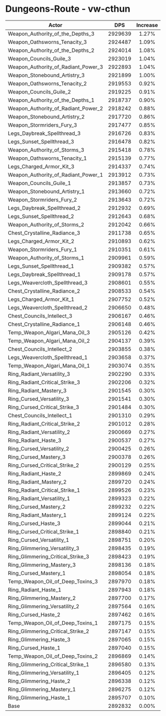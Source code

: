 # Dungeons-Route - vw-cthun
| Actor | DPS | Increase |
|---|:---:|:---:|
|Weapon_Authority_of_the_Depths_3|2929639|1.27%|
|Weapon_Oathsworns_Tenacity_3|2924487|1.09%|
|Weapon_Authority_of_the_Depths_2|2924014|1.08%|
|Weapon_Councils_Guile_3|2923019|1.04%|
|Weapon_Authority_of_Radiant_Power_3|2922893|1.04%|
|Weapon_Stonebound_Artistry_3|2921899|1.00%|
|Weapon_Oathsworns_Tenacity_2|2919553|0.92%|
|Weapon_Councils_Guile_2|2919225|0.91%|
|Weapon_Authority_of_the_Depths_1|2918737|0.90%|
|Weapon_Authority_of_Radiant_Power_2|2918242|0.88%|
|Weapon_Stonebound_Artistry_2|2917720|0.86%|
|Weapon_Stormriders_Fury_3|2917477|0.85%|
|Legs_Daybreak_Spellthread_3|2916726|0.83%|
|Legs_Sunset_Spellthread_3|2916478|0.82%|
|Weapon_Authority_of_Storms_3|2915418|0.78%|
|Weapon_Oathsworns_Tenacity_1|2915139|0.77%|
|Legs_Charged_Armor_Kit_3|2914337|0.74%|
|Weapon_Authority_of_Radiant_Power_1|2913912|0.73%|
|Weapon_Councils_Guile_1|2913857|0.73%|
|Weapon_Stonebound_Artistry_1|2913660|0.72%|
|Weapon_Stormriders_Fury_2|2913643|0.72%|
|Legs_Daybreak_Spellthread_2|2912932|0.69%|
|Legs_Sunset_Spellthread_2|2912643|0.68%|
|Weapon_Authority_of_Storms_2|2912042|0.66%|
|Chest_Crystalline_Radiance_3|2911738|0.65%|
|Legs_Charged_Armor_Kit_2|2910893|0.62%|
|Weapon_Stormriders_Fury_1|2910351|0.61%|
|Weapon_Authority_of_Storms_1|2909961|0.59%|
|Legs_Sunset_Spellthread_1|2909382|0.57%|
|Legs_Daybreak_Spellthread_1|2909178|0.57%|
|Legs_Weavercloth_Spellthread_3|2908601|0.55%|
|Chest_Crystalline_Radiance_2|2908533|0.54%|
|Legs_Charged_Armor_Kit_1|2907752|0.52%|
|Legs_Weavercloth_Spellthread_2|2906650|0.48%|
|Chest_Councils_Intellect_3|2906167|0.46%|
|Chest_Crystalline_Radiance_1|2906148|0.46%|
|Temp_Weapon_Algari_Mana_Oil_3|2905126|0.42%|
|Temp_Weapon_Algari_Mana_Oil_2|2904137|0.39%|
|Chest_Councils_Intellect_2|2903855|0.38%|
|Legs_Weavercloth_Spellthread_1|2903658|0.37%|
|Temp_Weapon_Algari_Mana_Oil_1|2903074|0.35%|
|Ring_Radiant_Versatility_3|2902290|0.33%|
|Ring_Radiant_Critical_Strike_3|2902206|0.32%|
|Ring_Radiant_Mastery_3|2901545|0.30%|
|Ring_Cursed_Versatility_3|2901541|0.30%|
|Ring_Cursed_Critical_Strike_3|2901484|0.30%|
|Chest_Councils_Intellect_1|2901310|0.29%|
|Ring_Radiant_Critical_Strike_2|2901012|0.28%|
|Ring_Radiant_Versatility_2|2900669|0.27%|
|Ring_Radiant_Haste_3|2900537|0.27%|
|Ring_Cursed_Versatility_2|2900425|0.26%|
|Ring_Cursed_Mastery_3|2900378|0.26%|
|Ring_Cursed_Critical_Strike_2|2900129|0.25%|
|Ring_Radiant_Haste_2|2899869|0.24%|
|Ring_Radiant_Mastery_2|2899720|0.24%|
|Ring_Radiant_Critical_Strike_1|2899526|0.23%|
|Ring_Radiant_Versatility_1|2899323|0.22%|
|Ring_Cursed_Mastery_2|2899232|0.22%|
|Ring_Radiant_Mastery_1|2899124|0.22%|
|Ring_Cursed_Haste_3|2899044|0.21%|
|Ring_Cursed_Critical_Strike_1|2898840|0.21%|
|Ring_Cursed_Versatility_1|2898751|0.20%|
|Ring_Glimmering_Versatility_3|2898435|0.19%|
|Ring_Glimmering_Critical_Strike_3|2898423|0.19%|
|Ring_Glimmering_Mastery_3|2898136|0.18%|
|Ring_Cursed_Mastery_1|2898054|0.18%|
|Temp_Weapon_Oil_of_Deep_Toxins_3|2897970|0.18%|
|Ring_Radiant_Haste_1|2897943|0.18%|
|Ring_Glimmering_Mastery_2|2897700|0.17%|
|Ring_Glimmering_Versatility_2|2897564|0.16%|
|Ring_Cursed_Haste_2|2897462|0.16%|
|Temp_Weapon_Oil_of_Deep_Toxins_1|2897175|0.15%|
|Ring_Glimmering_Critical_Strike_2|2897147|0.15%|
|Ring_Glimmering_Haste_3|2897065|0.15%|
|Ring_Cursed_Haste_1|2897040|0.15%|
|Temp_Weapon_Oil_of_Deep_Toxins_2|2896869|0.14%|
|Ring_Glimmering_Critical_Strike_1|2896580|0.13%|
|Ring_Glimmering_Versatility_1|2896405|0.12%|
|Ring_Glimmering_Haste_2|2896338|0.12%|
|Ring_Glimmering_Mastery_1|2896275|0.12%|
|Ring_Glimmering_Haste_1|2895707|0.10%|
|Base|2892832|0.00%|
